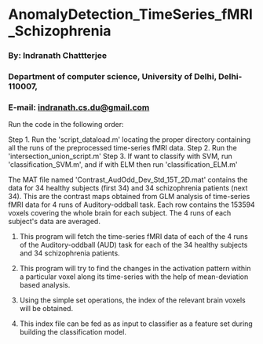 # AnomalyDetection_TimeSeries_fMRI_Schizophrenia

### By: Indranath Chattterjee
### Department of computer science, University of Delhi, Delhi-110007,
### E-mail: indranath.cs.du@gmail.com

Run the code in the following order:

Step 1. Run the 'script_dataload.m' locating the proper directory containing all the runs of the preprocessed time-series fMRI data.
Step 2. Run the 'intersection_union_script.m'
Step 3. If want to classify with SVM, run 'classification_SVM.m', and if with ELM then run 'classification_ELM.m'

The MAT file named 'Contrast_AudOdd_Dev_Std_15T_2D.mat' contains the data for 34 healthy subjects (first 34) and 34 schizophrenia patients (next 34).
This are the contrast maps obtained from GLM analysis of time-series fMRI data for 4 runs of Auditory-oddball task.
Each row contains the 153594 voxels covering the whole brain for each subject. The 4 runs of each subject's data are averaged.


1) This program will fetch the time-series fMRI data of each of the 4 runs of 
the Auditory-oddball (AUD) task for each of the 34 healthy subjects 
and 34 schizophrenia patients. 

2) This program will try to find the changes in the activation pattern 
within a particular voxel along its time-series with the help of 
mean-deviation based analysis.

3) Using the simple set operations, the index of the relevant brain voxels will be obtained.

4) This index file can be fed as as input to classifier as a feature set during building the classification model.



